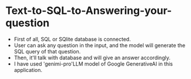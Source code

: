 # Text-to-SQL-to-Answering-your-question

+ First of all, SQL or SQlite database is connected.
+ User can ask any question in the input, and the model will generate the SQL query of that question.
+ Then, it'll talk with database and will give an answer accordingly.
+ I have used 'genimi-pro'LLM model of Google GenerativeAI in this application.

